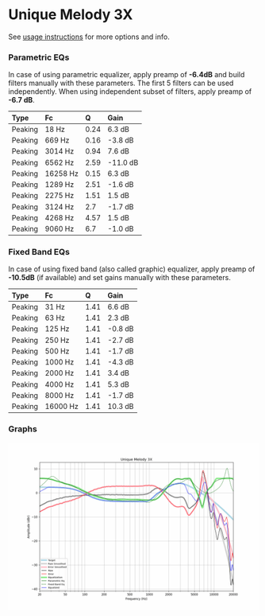 # Unique Melody 3X
See [usage instructions](https://github.com/jaakkopasanen/AutoEq#usage) for more options and info.

### Parametric EQs
In case of using parametric equalizer, apply preamp of **-6.4dB** and build filters manually
with these parameters. The first 5 filters can be used independently.
When using independent subset of filters, apply preamp of **-6.7 dB**.

| Type    | Fc       |    Q | Gain     |
|:--------|:---------|:-----|:---------|
| Peaking | 18 Hz    | 0.24 | 6.3 dB   |
| Peaking | 669 Hz   | 0.16 | -3.8 dB  |
| Peaking | 3014 Hz  | 0.94 | 7.6 dB   |
| Peaking | 6562 Hz  | 2.59 | -11.0 dB |
| Peaking | 16258 Hz | 0.15 | 6.3 dB   |
| Peaking | 1289 Hz  | 2.51 | -1.6 dB  |
| Peaking | 2275 Hz  | 1.51 | 1.5 dB   |
| Peaking | 3124 Hz  | 2.7  | -1.7 dB  |
| Peaking | 4268 Hz  | 4.57 | 1.5 dB   |
| Peaking | 9060 Hz  | 6.7  | -1.0 dB  |

### Fixed Band EQs
In case of using fixed band (also called graphic) equalizer, apply preamp of **-10.5dB**
(if available) and set gains manually with these parameters.

| Type    | Fc       |    Q | Gain    |
|:--------|:---------|:-----|:--------|
| Peaking | 31 Hz    | 1.41 | 6.6 dB  |
| Peaking | 63 Hz    | 1.41 | 2.3 dB  |
| Peaking | 125 Hz   | 1.41 | -0.8 dB |
| Peaking | 250 Hz   | 1.41 | -2.7 dB |
| Peaking | 500 Hz   | 1.41 | -1.7 dB |
| Peaking | 1000 Hz  | 1.41 | -4.3 dB |
| Peaking | 2000 Hz  | 1.41 | 3.4 dB  |
| Peaking | 4000 Hz  | 1.41 | 5.3 dB  |
| Peaking | 8000 Hz  | 1.41 | -1.7 dB |
| Peaking | 16000 Hz | 1.41 | 10.3 dB |

### Graphs
![](./Unique%20Melody%203X.png)